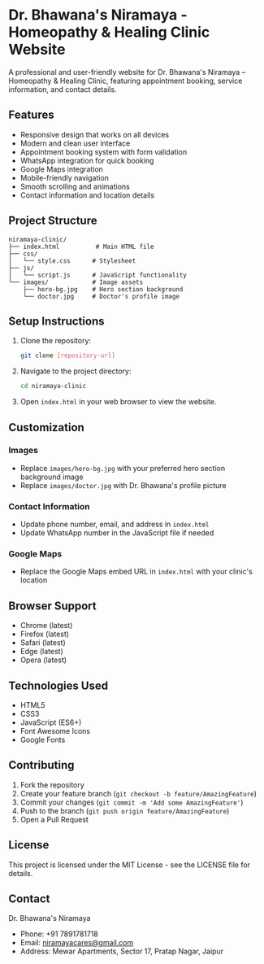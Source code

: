 # Dr. Bhawana's Niramaya - Homeopathy & Healing Clinic Website

A professional and user-friendly website for Dr. Bhawana's Niramaya – Homeopathy & Healing Clinic, featuring appointment booking, service information, and contact details.

## Features

- Responsive design that works on all devices
- Modern and clean user interface
- Appointment booking system with form validation
- WhatsApp integration for quick booking
- Google Maps integration
- Mobile-friendly navigation
- Smooth scrolling and animations
- Contact information and location details

## Project Structure

```
niramaya-clinic/
├── index.html          # Main HTML file
├── css/
│   └── style.css      # Stylesheet
├── js/
│   └── script.js      # JavaScript functionality
└── images/            # Image assets
    ├── hero-bg.jpg    # Hero section background
    └── doctor.jpg     # Doctor's profile image
```

## Setup Instructions

1. Clone the repository:
   ```bash
   git clone [repository-url]
   ```

2. Navigate to the project directory:
   ```bash
   cd niramaya-clinic
   ```

3. Open `index.html` in your web browser to view the website.

## Customization

### Images
- Replace `images/hero-bg.jpg` with your preferred hero section background image
- Replace `images/doctor.jpg` with Dr. Bhawana's profile picture

### Contact Information
- Update phone number, email, and address in `index.html`
- Update WhatsApp number in the JavaScript file if needed

### Google Maps
- Replace the Google Maps embed URL in `index.html` with your clinic's location

## Browser Support

- Chrome (latest)
- Firefox (latest)
- Safari (latest)
- Edge (latest)
- Opera (latest)

## Technologies Used

- HTML5
- CSS3
- JavaScript (ES6+)
- Font Awesome Icons
- Google Fonts

## Contributing

1. Fork the repository
2. Create your feature branch (`git checkout -b feature/AmazingFeature`)
3. Commit your changes (`git commit -m 'Add some AmazingFeature'`)
4. Push to the branch (`git push origin feature/AmazingFeature`)
5. Open a Pull Request

## License

This project is licensed under the MIT License - see the LICENSE file for details.

## Contact

Dr. Bhawana's Niramaya
- Phone: +91 7891781718
- Email: niramayacares@gmail.com
- Address: Mewar Apartments, Sector 17, Pratap Nagar, Jaipur 